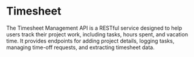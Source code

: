 # Timesheet
The Timesheet Management API is a RESTful service designed to help users track their project work, including tasks, hours spent, and vacation time. It provides endpoints for adding project details, logging tasks, managing time-off requests, and extracting timesheet data.

